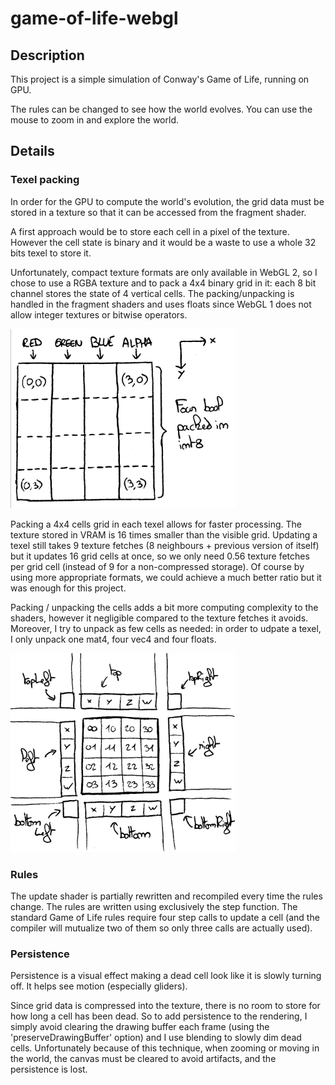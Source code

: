 # game-of-life-webgl

## Description
This project is a simple simulation of Conway's Game of Life, running on GPU.

The rules can be changed to see how the world evolves. You can use the mouse to zoom in and explore the world.

## Details

### Texel packing

In order for the GPU to compute the world's evolution, the grid data must be stored in a texture so that it can be accessed from the fragment shader.

A first approach would be to store each cell in a pixel of the texture. However the cell state is binary and it would be a waste to use a whole 32 bits texel to store it.

Unfortunately, compact texture formats are only available in WebGL 2, so I chose to use a RGBA texture and to pack a 4x4 binary grid in it: each 8 bit channel stores the state of 4 vertical cells. The packing/unpacking is handled in the fragment shaders and uses floats since WebGL 1 does not allow integer textures or bitwise operators.

![Each texel contains a 4x4 grid of cells](src/resources/README/cells_packing.png)

Packing a 4x4 cells grid in each texel allows for faster processing. The texture stored in VRAM is 16 times smaller than the visible grid. Updating a texel still takes 9 texture fetches (8 neighbours + previous version of itself) but it updates 16 grid cells at once, so we only need 0.56 texture fetches per grid cell (instead of 9 for a non-compressed storage). Of course by using more appropriate formats, we could achieve a much better ratio but it was enough for this project.

Packing / unpacking the cells adds a bit more computing complexity to the shaders, however it negligible compared to the texture fetches it avoids. Moreover, I try to unpack as few cells as needed: in order to udpate a texel, I only unpack one mat4, four vec4 and four floats.

![Each texel contains a 4x4 grid of cells](src/resources/README/update.png)

### Rules

The update shader is partially rewritten and recompiled every time the rules change. The rules are written using exclusively the step function. The standard Game of Life rules require four step calls to update a cell (and the compiler will mutualize two of them so only three calls are actually used).

### Persistence

Persistence is a visual effect making a dead cell look like it is slowly turning off. It helps see motion (especially gliders).

Since grid data is compressed into the texture, there is no room to store for how long a cell has been dead. So to add persistence to the rendering, I simply avoid clearing the drawing buffer each frame (using the 'preserveDrawingBuffer' option) and I use blending to slowly dim dead cells. Unfortunately because of this technique, when zooming or moving in the world, the canvas must be cleared to avoid artifacts, and the persistence is lost.
